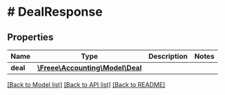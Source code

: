# # DealResponse

## Properties

Name | Type | Description | Notes
------------ | ------------- | ------------- | -------------
**deal** | [**\Freee\Accounting\Model\Deal**](Deal.md) |  |

[[Back to Model list]](../../README.md#models) [[Back to API list]](../../README.md#endpoints) [[Back to README]](../../README.md)
